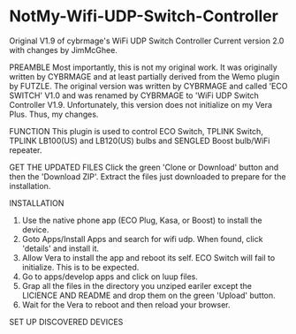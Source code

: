 # NotMy-Wifi-UDP-Switch-Controller
Original V1.9 of cybrmage's WiFi UDP Switch Controller
Current version 2.0 with changes by JimMcGhee.

PREAMBLE
Most importantly, this is not my original work.  It was originally written by CYBRMAGE and at least partially derived from the Wemo plugin by FUTZLE.
The original version was written by CYBRMAGE and called 'ECO SWITCH' V1.0 and was renamed by CYBRMAGE to 'WiFi UDP Switch Controller V1.9.
Unfortunately, this version does not initialize on my Vera Plus.  Thus, my changes.

FUNCTION
This plugin is used to control ECO Switch, TPLINK Switch, TPLINK LB100(US) and LB120(US) bulbs and SENGLED Boost bulb/WiFi repeater.

GET THE UPDATED FILES
Click the green 'Clone or Download' button and then the 'Download ZIP'.
Extract the files just downloaded to prepare for the installation.

INSTALLATION
1. Use the native phone app (ECO Plug, Kasa, or Boost) to install the device.
2. Goto Apps/Install Apps and search for wifi udp.  When found, click 'details' and install it.
3. Allow Vera to install the app and reboot its self.  ECO Switch will fail to initialize.  This is to be expected.
4. Go to apps/develop apps and click on luup files.
5. Grap all the files in the directory you unziped eariler except the LICIENCE AND README and drop them on the green 'Upload' button.
6. Wait for the Vera to reboot and then reload your browser.

SET UP DISCOVERED DEVICES
